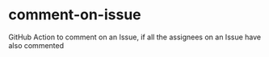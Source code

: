 # comment-on-issue
GitHub Action to comment on an Issue, if all the assignees on an Issue have also commented
